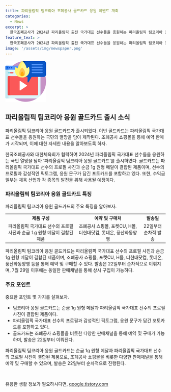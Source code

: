 ```yaml
---
title: 파리올림픽 팀코리아 조폐공사 골드카드 응원 이벤트 개최
categories:
  - News
excerpt: >
  한국조폐공사가 2024년 파리올림픽 출전 국가대표 선수들을 응원하는 파리올림픽 팀코리아 응원 골드카드를 출시했다. 이 카드는 순금 1g 원형 메달과 함께 선수 프로필 사진과 인기 있는 포토카드로 제작되었으며, 수익금의 일부는 체육 산업과 각 종목의 발전을 지원하는 데 사용될 예정이다. 또한, 조폐공사는 향후 국제적 체육행사에 참여하는 국가대표 선수단을 응원하기 위한 제품을 계속해서 출시할 계획이며, 이를 통해 소액투자의 기회도 제공된다.
feature_text: >
  한국조폐공사가 2024년 파리올림픽 출전 국가대표 선수들을 응원하는 파리올림픽 팀코리아 응원 골드카드를 출시했다. 이 카드는 순금 1g 원형 메달과 함께 선수 프로필 사진과 인기 있는 포토카드로 제작되었으며, 수익금의 일부는 체육 산업과 각 종목의 발전을 지원하는 데 사용될 예정이다. 또한, 조폐공사는 향후 국제적 체육행사에 참여하는 국가대표 선수단을 응원하기 위한 제품을 계속해서 출시할 계획이며, 이를 통해 소액투자의 기회도 제공된다.
image: '/assets/img/newspaper.png'
---
```


<p><img src="/assets/img/news.png" alt="rentncar 속보" /></p>

<h2 data-ke-size="size26">파리올림픽 팀코리아 응원 골드카드 출시 소식</h2>

<p>파리올림픽 팀코리아 응원 골드카드가 출시되었다. 이번 골드카드는 파리올림픽 국가대표 선수들을 응원하는 국민의 열망을 담아 제작된다. 조폐공사 쇼핑몰을 통해 예약 판매가 시작되며, 이에 대한 자세한 내용을 알아보도록 하자.</p>

<p data-ke-size="size16">한국조폐공사와 대한체육회가 협력하여 2024년 파리올림픽 국가대표 선수들을 응원하는 국민 열망을 담아 ‘파리올림픽 팀코리아 응원 골드카드’를 출시하였다. 골드카드는 파리올림픽 국가대표 선수의 프로필 사진과 순금 1g 원형 메달이 결합된 제품이며, 선수의 프로필과 감성적인 픽토그램, 응원 문구가 담긴 포토카드를 포함하고 있다. 또한, 수익금 일부는 체육 산업과 각 종목의 발전을 위해 사용될 예정이다.</p>

<h3 data-ke-size="size24">파리올림픽 팀코리아 응원 골드카드 특징</h3>

<p>파리올림픽 팀코리아 응원 골드카드의 주요 특징을 알아보자.</p>

<table>
    <tr>
        <td style="text-align: center; height: 17px;"><b>제품 구성</b></td>
        <td style="text-align: center; height: 17px;"><b>예약 및 구매처</b></td>
        <td style="text-align: center; height: 17px;"><b>발송일</b></td>
    </tr>
    <tr>
        <td style="text-align: center; height: 17px;">파리올림픽 국가대표 선수의 프로필 사진과 순금 1g 원형 메달이 결합된 제품</td>
        <td style="text-align: center; height: 17px;">조폐공사 쇼핑몰, 포켓CU, H몰, 더현대닷컴, 롯데온, 풍산화동양행</td>
        <td style="text-align: center; height: 17px;">22일부터 순차적 발송</td>
    </tr>
</table>

<p data-ke-size="size16">파리올림픽 팀코리아 응원 골드카드는 파리올림픽 국가대표 선수의 프로필 사진과 순금 1g 원형 메달이 결합된 제품이며, 조폐공사 쇼핑몰, 포켓CU, H몰, 더현대닷컴, 롯데온, 풍산화동양행 등을 통해 예약 및 구매할 수 있다. 발송은 22일부터 순차적으로 이뤄지며, 7월 29일 이후에는 동일한 판매채널을 통해 상시 구입이 가능하다.</p>

<h3 data-ke-size="size24">주요 포인트</h3>

<p>중요한 포인트 몇 가지를 살펴보자.</p>

<ul>
    <li>팀코리아 응원 골드카드는 순금 1g 원형 메달과 파리올림픽 국가대표 선수의 프로필 사진이 결합된 제품이다.</li>
    <li>파리올림픽 국가대표 선수의 프로필과 감성적인 픽토그램, 응원 문구가 담긴 포토카드를 포함하고 있다.</li>
    <li>골드카드는 조폐공사 쇼핑몰을 비롯한 다양한 판매채널을 통해 예약 및 구매가 가능하며, 발송은 22일부터 이뤄진다.</li>
</ul>

<p data-ke-size="size16">파리올림픽 팀코리아 응원 골드카드는 순금 1g 원형 메달과 파리올림픽 국가대표 선수의 프로필 사진이 결합된 제품으로, 조폐공사 쇼핑몰을 비롯한 다양한 판매채널을 통해 예약 및 구매할 수 있으며, 발송은 22일부터 순차적으로 진행된다.</p>

<p data-ke-size="size16">&nbsp;</p>
유용한 생활 정보가 필요하시다면, <a href="https://qoogle.tistory.com" rel="dofollow">qoogle.tistory.com</a>


